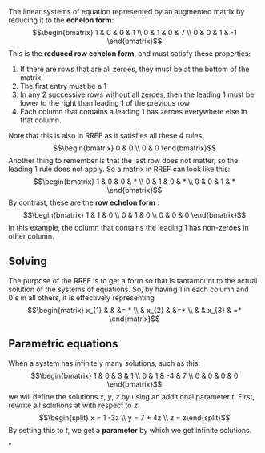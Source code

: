 The linear systems of equation represented by an augmented matrix by reducing it to the **echelon form**: 
$$\begin{bmatrix} 1 & 0 & 0 & 1 \\ 0 & 1 & 0 & 7 \\ 0 & 0 & 1 & -1 \end{bmatrix}$$
This is the **reduced row echelon form**, and must satisfy these properties: 
1. If there are rows that are all zeroes, they must be at the bottom of the matrix
2. The first entry must be a 1
3. In any 2 successive rows without all zeroes, then the leading 1 must be lower to the right than leading 1 of the previous row
4. Each column that contains a leading 1 has zeroes everywhere else in that column. 

Note that this is also in RREF as it satisfies all these 4 rules: 
$$\begin{bmatrix} 0 & 0 \\ 0 & 0 \end{bmatrix}$$
Another thing to remember is that the last row does not matter, so the leading 1 rule does not apply. So a matrix in RREF can look like this: 
$$\begin{bmatrix} 1 & 0 & 0 & * \\ 0 & 1 & 0 & * \\ 0 & 0 & 1 & * \end{bmatrix}$$
By contrast, these are the **row echelon form** : 
$$\begin{bmatrix} 1 & 1 & 0 \\ 0 & 1 & 0 \\ 0 & 0 & 0 \end{bmatrix}$$
In this example, the column that contains the leading 1 has non-zeroes in other column.

## Solving
The purpose of the RREF is to get a form so that is tantamount to the actual solution of the systems of equations. So, by having 1 in each column and 0's in all others, it is effectively representing
$$\begin{matrix} x_{1} & & &= * \\ & x_{2} & &=* \\ & & x_{3} & =*  \end{matrix}$$
## Parametric equations
When a system has infinitely many solutions, such as this: 
$$\begin{bmatrix} 1 & 0 & 3 & 1 \\ 0 & 1 & -4 & 7 \\ 0 & 0 & 0 & 0 \end{bmatrix}$$
we will define the solutions $x,\ y,\ z$ by using an additional parameter $t$. First, rewrite all solutions at with respect to $z$: 
$$\begin{split} x = 1 -3z \\ y = 7 + 4z \\ z = z\end{split}$$
By setting this to $t$, we get a **parameter** by which we get infinite solutions. 






















































































































































































































































































































































































"
